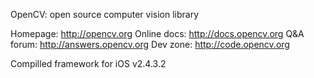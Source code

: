 OpenCV: open source computer vision library

Homepage:    http://opencv.org
Online docs: http://docs.opencv.org
Q&A forum:   http://answers.opencv.org
Dev zone:    http://code.opencv.org

Compilled framework for iOS v2.4.3.2